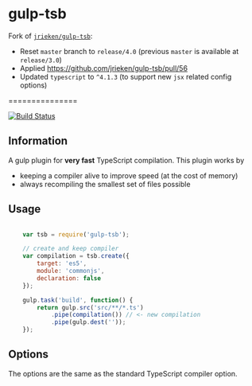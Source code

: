 # gulp-tsb

Fork of [`jrieken/gulp-tsb`](https://github.com/jrieken/gulp-tsb):

- Reset `master` branch to `release/4.0` (previous `master` is available at `release/3.0`)
- Applied <https://github.com/jrieken/gulp-tsb/pull/56>
- Updated `typescript` to `^4.1.3` (to support new `jsx` related config options)

===============

[![Build Status](https://travis-ci.org/jrieken/gulp-tsb.svg?branch=master)](https://travis-ci.org/jrieken/gulp-tsb)

## Information

A gulp plugin for **very fast** TypeScript compilation. This plugin works by
* keeping a compiler alive to improve speed (at the cost of memory)
* always recompiling the smallest set of files possible

## Usage

```javascript

	var tsb = require('gulp-tsb');

	// create and keep compiler
	var compilation = tsb.create({
		target: 'es5',
		module: 'commonjs',
		declaration: false
	});

	gulp.task('build', function() {
		return gulp.src('src/**/*.ts')
			.pipe(compilation()) // <- new compilation
			.pipe(gulp.dest(''));
	});
```

## Options

The options are the same as the standard TypeScript compiler option.